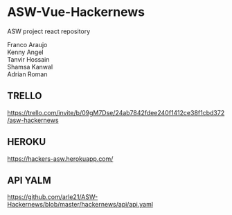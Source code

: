 # ASW-Vue-Hackernews
ASW project react repository

Franco Araujo  
Kenny Angel  
Tanvir Hossain  
Shamsa Kanwal  
Adrian Roman  

## TRELLO
https://trello.com/invite/b/09gM7Dse/24ab7842fdee240f1412ce38f1cbd372/asw-hackernews

## HEROKU
https://hackers-asw.herokuapp.com/

## API YALM
https://github.com/arle21/ASW-Hackernews/blob/master/hackernews/api/api.yaml
